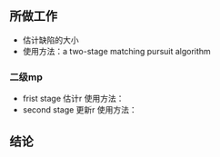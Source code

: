 ## 所做工作
- 估计缺陷的大小
- 使用方法：a two-stage matching pursuit algorithm
### 二级mp
- frist stage
估计r
使用方法：
- second stage
更新r
使用方法：

## 结论
